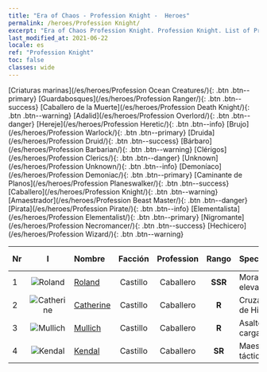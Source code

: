 ```yaml
---
title: "Era of Chaos - Profession Knight -  Heroes"
permalink: /heroes/Profession Knight/
excerpt: "Era of Chaos Profession Knight. Profession Knight. List of Profession  in Era of Chaos"
last_modified_at: 2021-06-22
locale: es
ref: "Profession Knight"
toc: false
classes: wide
---
```

 [Criaturas marinas](/es/heroes/Profession Ocean Creatures/){: .btn .btn--primary} [Guardabosques](/es/heroes/Profession Ranger/){: .btn .btn--success} [Caballero de la Muerte](/es/heroes/Profession Death Knight/){: .btn .btn--warning} [Adalid](/es/heroes/Profession Overlord/){: .btn .btn--danger} [Hereje](/es/heroes/Profession Heretic/){: .btn .btn--info} [Brujo](/es/heroes/Profession Warlock/){: .btn .btn--primary} [Druida](/es/heroes/Profession Druid/){: .btn .btn--success} [Bárbaro](/es/heroes/Profession Barbarian/){: .btn .btn--warning} [Clérigos](/es/heroes/Profession Clerics/){: .btn .btn--danger} [Unknown](/es/heroes/Profession Unknown/){: .btn .btn--info} [Demoníaco](/es/heroes/Profession Demoniac/){: .btn .btn--primary} [Caminante de Planos](/es/heroes/Profession Planeswalker/){: .btn .btn--success} [Caballero](/es/heroes/Profession Knight/){: .btn .btn--warning} [Amaestrador](/es/heroes/Profession Beast Master/){: .btn .btn--danger} [Pirata](/es/heroes/Profession Pirate/){: .btn .btn--info} [Elementalista](/es/heroes/Profession Elementalist/){: .btn .btn--primary} [Nigromante](/es/heroes/Profession Necromancer/){: .btn .btn--success} [Hechicero](/es/heroes/Profession Wizard/){: .btn .btn--warning} 

  | Nr |  I |    Nombre    |  Facción  |  Profession   |  Rango  |    Specialty     | User Rate  | 
  |:---|:--:|:-----------|:-------:|:-------------:|:------:|:-----------------|:----:|
  | 1 | ![Roland](/images/h/h_Roland.jpg) | [Roland](/es/heroes/Roland/) | Castillo | Caballero | **SSR** |  Moral elevada | SR+ |
  | 2 | ![Catherine](/images/h/h_Catherine.jpg) | [Catherine](/es/heroes/Catherine/) | Castillo | Caballero | **R** |  Cruzado de Hierro | R |
  | 3 | ![Mullich](/images/h/h_Mullich.jpg) | [Mullich](/es/heroes/Mullich/) | Castillo | Caballero | **R** |  Asalto de carga | R+ |
  | 4 | ![Kendal](/images/h/h_Kendel.jpg) | [Kendal](/es/heroes/Kendal/) | Castillo | Caballero | **SR** |  Maestro táctico | R |
